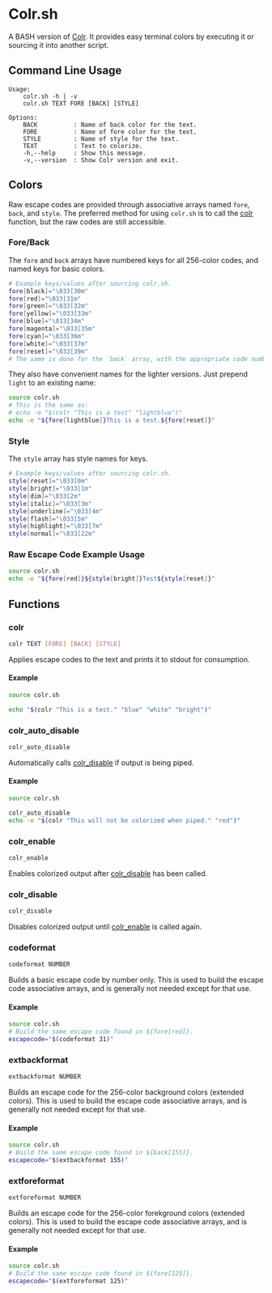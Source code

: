 # Colr.sh

A BASH version of [Colr](https://github.com/welbornprod/colr). It provides
easy terminal colors by executing it or sourcing it into another script.

## Command Line Usage
```
Usage:
    colr.sh -h | -v
    colr.sh TEXT FORE [BACK] [STYLE]

Options:
    BACK          : Name of back color for the text.
    FORE          : Name of fore color for the text.
    STYLE         : Name of style for the text.
    TEXT          : Text to colorize.
    -h,--help     : Show this message.
    -v,--version  : Show Colr version and exit.
```

## Colors

Raw escape codes are provided through associative arrays named `fore`,
`back`, and `style`. The preferred method for using `colr.sh` is to call the
[colr](#colr) function, but the raw codes are still accessible.

### Fore/Back

The `fore` and `back` arrays have numbered keys for all 256-color codes, and
named keys for basic colors.

```bash
# Example keys/values after sourcing colr.sh.
fore[black]="\033[30m"
fore[red]="\033[31m"
fore[green]="\033[32m"
fore[yellow]="\033[33m"
fore[blue]="\033[34m"
fore[magenta]="\033[35m"
fore[cyan]="\033[36m"
fore[white]="\033[37m"
fore[reset]="\033[39m"
# The same is done for the `back` array, with the appropriate code numbers.
```

They also have convenient names for the lighter versions. Just prepend `light`
to an existing name:

```bash
source colr.sh
# This is the same as:
# echo -e "$(colr "This is a test" "lightblue")"
echo -e "${fore[lightblue]}This is a test.${fore[reset]}"
```

### Style

The `style` array has style names for keys.

```bash
# Example keys/values after sourcing colr.sh.
style[reset]="\033[0m"
style[bright]="\033[1m"
style[dim]="\033[2m"
style[italic]="\033[3m"
style[underline]="\033[4m"
style[flash]="\033[5m"
style[highlight]="\033[7m"
style[normal]="\033[22m"
```

### Raw Escape Code Example Usage

```bash
source colr.sh
echo -e "${fore[red]}${style[bright]}Test${style[reset]}"
```

## Functions

### colr
```bash
colr TEXT [FORE] [BACK] [STYLE]
```

Applies escape codes to the text and prints it to stdout for consumption.

#### Example
```bash
source colr.sh

echo "$(colr "This is a test." "blue" "white" "bright")"
```

### colr_auto_disable
```bash
colr_auto_disable
```

Automatically calls [colr_disable](#colr_disable) if output is being piped.

#### Example
```bash
source colr.sh

colr_auto_disable
echo -e "$(colr "This will not be colorized when piped." "red")"
```

### colr_enable
```bash
colr_enable
```

Enables colorized output after [colr_disable](#colr_disable) has been called.

### colr_disable
```bash
colr_disable
```

Disables colorized output until [colr_enable](#colr_enable) is called again.

### codeformat
```bash
codeformat NUMBER
```

Builds a basic escape code by number only. This is used to build the escape
code associative arrays, and is generally not needed except for that use.

#### Example
```bash
source colr.sh
# Build the same escape code found in ${fore[red]}.
escapecode="$(codeformat 31)"
```

### extbackformat
```bash
extbackformat NUMBER
```

Builds an escape code for the 256-color background colors (extended colors).
This is used to build the escape code associative arrays, and is generally
not needed except for that use.

#### Example
```bash
source colr.sh
# Build the same escape code found in ${back[155]}.
escapecode="$(extbackformat 155)"
```

### extforeformat
```bash
extforeformat NUMBER
```

Builds an escape code for the 256-color forekground colors (extended colors).
This is used to build the escape code associative arrays, and is generally
not needed except for that use.

#### Example
```bash
source colr.sh
# Build the same escape code found in ${fore[125]}.
escapecode="$(extforeformat 125)"
```
